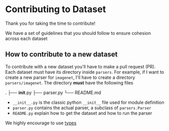 # Contributing to Dataset

Thank you for taking the time to contribute!

We have a set of guidelines that you should follow to ensure cohesion across each dataset

## How to contribute to a new dataset

To contribute with a new dataset you'll have to make a pull request (PR). Each dataset must have its directory inside `parsers`. For example, if I want to create a new parser for `imagenet`, I'll have to create a directory `parsers/imagenet`. The directory **must** have the following files

.
├── **init**.py
├── parser.py
└── README.md

- `__init__.py` is the classic python `__init__` file used for module definition
- `parser.py` contains the actual parser, a subclass of `parsers.Parser`
- `README.py` explain how to get the dataset and how to run the parser

We highly encourage to use [types](https://docs.python.org/3/library/stdtypes.html)
